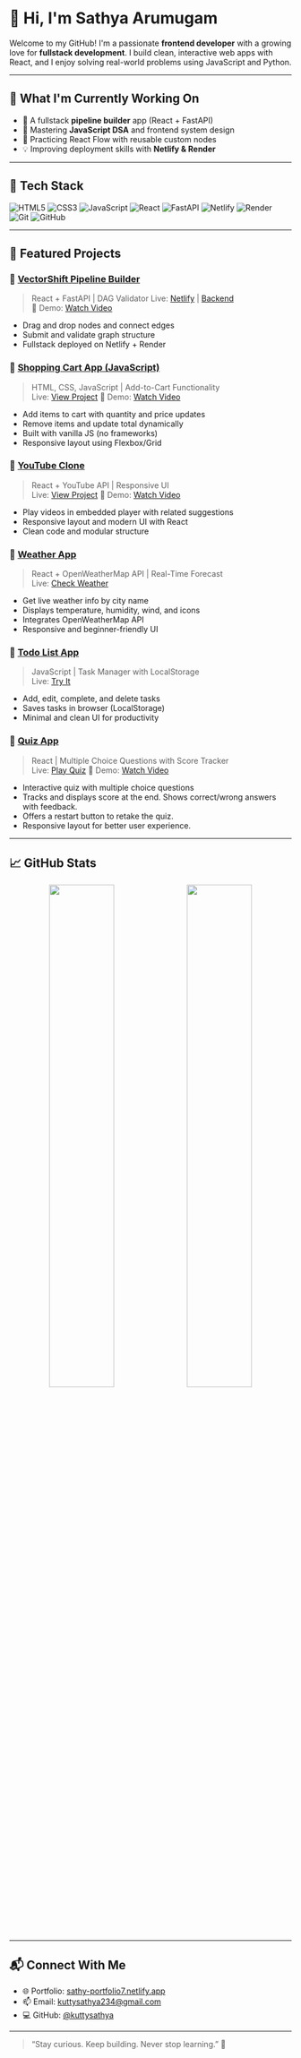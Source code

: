 # 👋 Hi, I'm Sathya Arumugam

Welcome to my GitHub! I'm a passionate **frontend developer** with a growing love for **fullstack development**. I build clean, interactive web apps with React, and I enjoy solving real-world problems using JavaScript and Python.

---

## 🔭 What I'm Currently Working On

- 🚀 A fullstack **pipeline builder** app (React + FastAPI)  
- 🧠 Mastering **JavaScript DSA** and frontend system design  
- 🧩 Practicing React Flow with reusable custom nodes  
- 💡 Improving deployment skills with **Netlify & Render**

---

## 💼 Tech Stack

![HTML5](https://img.shields.io/badge/-HTML5-E34F26?logo=html5&logoColor=white)
![CSS3](https://img.shields.io/badge/-CSS3-1572B6?logo=css3&logoColor=white)
![JavaScript](https://img.shields.io/badge/-JavaScript-F7DF1E?logo=javascript&logoColor=black)
![React](https://img.shields.io/badge/-React-61DAFB?logo=react&logoColor=black)
![FastAPI](https://img.shields.io/badge/-FastAPI-009688?logo=fastapi&logoColor=white)
![Netlify](https://img.shields.io/badge/-Netlify-00C7B7?logo=netlify&logoColor=white)
![Render](https://img.shields.io/badge/-Render-46E3B7?logo=render&logoColor=black)
![Git](https://img.shields.io/badge/-Git-F05032?logo=git&logoColor=white)
![GitHub](https://img.shields.io/badge/-GitHub-181717?logo=github&logoColor=white)

---

## 📌 Featured Projects

### 🔹 [VectorShift Pipeline Builder](https://github.com/kuttysathya/VectorShift-pipeline)
> React + FastAPI | DAG Validator
Live: [Netlify](https://vectorshift-pipeline.netlify.app) | [Backend](https://vectorshift-ass.onrender.com)  
🎥 Demo: [Watch Video](https://drive.google.com/file/d/1sd1Uql0E4-gVjY2b632CApWYdji_MpnL/view?usp=sharing)

- Drag and drop nodes and connect edges
- Submit and validate graph structure
- Fullstack deployed on Netlify + Render
  

### 🔹 [Shopping Cart App (JavaScript)](https://github.com/kuttysathya/Shopping-Cart)
> HTML, CSS, JavaScript | Add-to-Cart Functionality  
Live: [View Project](https://shopping-cart-47.netlify.app/)
🎥 Demo: [Watch Video](https://drive.google.com/file/d/1qi6aYwUt6fYthgj76dSOFybwWDK-1u_g/view?usp=sharing)

- Add items to cart with quantity and price updates
- Remove items and update total dynamically
- Built with vanilla JS (no frameworks)
- Responsive layout using Flexbox/Grid

  
### 🔹 [YouTube Clone](https://github.com/kuttysathya/YouTube-Clone)
> React + YouTube API | Responsive UI  
Live: [View Project](https://youtube-clone-7.netlify.app/) 
🎥 Demo: [Watch Video](https://drive.google.com/file/d/1qM0FSL9MibIeKP4i3ZMt9REGK1WgjR8H/view?usp=sharing)

- Play videos in embedded player with related suggestions
- Responsive layout and modern UI with React
- Clean code and modular structure


### 🔹 [Weather App](https://github.com/kuttysathya/Weather-App)
> React + OpenWeatherMap API | Real-Time Forecast  
Live: [Check Weather](https://weather-app-738.netlify.app/)

- Get live weather info by city name
- Displays temperature, humidity, wind, and icons
- Integrates OpenWeatherMap API
- Responsive and beginner-friendly UI 


### 🔹 [Todo List App](https://github.com/kuttysathya/ToDo-List)
> JavaScript | Task Manager with LocalStorage  
Live: [Try It](https://todo-app-71.netlify.app/)

- Add, edit, complete, and delete tasks
- Saves tasks in browser (LocalStorage)
- Minimal and clean UI for productivity


### 🔹 [Quiz App](https://github.com/kuttysathya/Quiz-App)
> React | Multiple Choice Questions with Score Tracker  
Live: [Play Quiz](https://willowy-cascaron-3ad79d.netlify.app/)
🎥 Demo: [Watch Video](https://drive.google.com/file/d/1qixF19kNBaaZqAwjfYNXP7IZhIMgQBeF/view?usp=sharing)

- Interactive quiz with multiple choice questions
- Tracks and displays score at the end. Shows correct/wrong answers with feedback.
- Offers a restart button to retake the quiz.
- Responsive layout for better user experience.


---

## 📈 GitHub Stats

<p align="center">
  <img src="https://github-readme-stats.vercel.app/api?username=kuttysathya&show_icons=true&theme=tokyonight" width="48%" />
  <img src="https://github-readme-streak-stats.herokuapp.com?user=kuttysathya&theme=tokyonight" width="48%" />
</p>

---

## 📬 Connect With Me

- 🌐 Portfolio: [sathy-portfolio7.netlify.app](https://sathy-portfolio7.netlify.app)
- 📫 Email: kuttysathya234@gmail.com
- 💻 GitHub: [@kuttysathya](https://github.com/kuttysathya)

---

> “Stay curious. Keep building. Never stop learning.” 🚀
